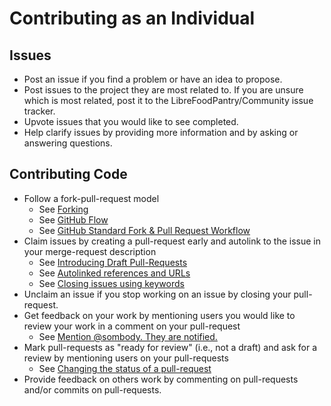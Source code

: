 Contributing as an Individual
=============================


Issues
------

* Post an issue if you find a problem or have an idea to propose.
* Post issues to the project they are most related to. If you are unsure which is most related, post it to the LibreFoodPantry/Community issue tracker.
* Upvote issues that you would like to see completed.
* Help clarify issues by providing more information and by asking or answering questions.


Contributing Code
-----------------

* Follow a fork-pull-request model
    * See [Forking](https://guides.github.com/activities/forking/)
    * See [GitHub Flow](https://guides.github.com/introduction/flow/)
    * See [GitHub Standard Fork & Pull Request Workflow](https://gist.github.com/Chaser324/ce0505fbed06b947d962)
* Claim issues by creating a pull-request early and autolink to the issue in your merge-request description
    * See [Introducing Draft Pull-Requests](https://github.blog/2019-02-14-introducing-draft-pull-requests/)
    * See [Autolinked references and URLs](https://help.github.com/en/articles/autolinked-references-and-urls)
    * See [Closing issues using keywords](https://help.github.com/en/articles/closing-issues-using-keywords)
* Unclaim an issue if you stop working on an issue by closing your pull-request.
* Get feedback on your work by mentioning users you would like to review your work in a comment on your pull-request
    * See [Mention @sombody. They are notified.](https://github.blog/2011-03-23-mention-somebody-they-re-notified/)
* Mark pull-requests as "ready for review" (i.e., not a draft) and ask for a review by mentioning users on your pull-requests
    * See [Changing the status of a pull-request](https://help.github.com/en/articles/changing-the-stage-of-a-pull-request)
* Provide feedback on others work by commenting on pull-requests and/or commits on pull-requests.
